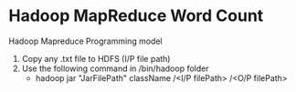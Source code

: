 # Hadoop MapReduce Word Count
 Hadoop Mapreduce Programming model

1. Copy any .txt file to HDFS (I/P file path)
2. Use the following command in /bin/hadoop folder
   - hadoop jar "JarFilePath" className /<I/P filePath> /<O/P filePath>

